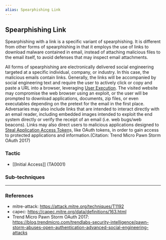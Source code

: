 ```yaml
---
alias: Spearphishing Link
---
```


## Spearphishing Link

Spearphishing with a link is a specific variant of spearphishing. It is different from other forms of spearphishing in that it employs the use of links to download malware contained in email, instead of attaching malicious files to the email itself, to avoid defenses that may inspect email attachments. 

All forms of spearphishing are electronically delivered social engineering targeted at a specific individual, company, or industry. In this case, the malicious emails contain links. Generally, the links will be accompanied by social engineering text and require the user to actively click or copy and paste a URL into a browser, leveraging [User Execution](https://attack.mitre.org/techniques/T1204). The visited website may compromise the web browser using an exploit, or the user will be prompted to download applications, documents, zip files, or even executables depending on the pretext for the email in the first place. Adversaries may also include links that are intended to interact directly with an email reader, including embedded images intended to exploit the end system directly or verify the receipt of an email (i.e. web bugs/web beacons). Links may also direct users to malicious applications  designed to [Steal Application Access Token](https://attack.mitre.org/techniques/T1528)s, like OAuth tokens, in order to gain access to protected applications and information.(Citation: Trend Micro Pawn Storm OAuth 2017)


### Tactic

- [[Initial Access]] (TA0001)

### Sub-techniques


---
### References

- mitre-attack: https://attack.mitre.org/techniques/T1192
- capec: https://capec.mitre.org/data/definitions/163.html
- Trend Micro Pawn Storm OAuth 2017: https://blog.trendmicro.com/trendlabs-security-intelligence/pawn-storm-abuses-open-authentication-advanced-social-engineering-attacks
